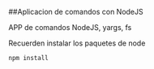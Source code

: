 ##Aplicacion de comandos con NodeJS 

APP de comandos NodeJS, yargs, fs

Recuerden instalar los paquetes de node

```
npm install
```